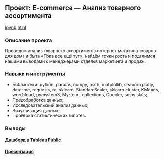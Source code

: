 ## Проект: E-commerce — Анализ товарного ассортимента  
[ipynb](https://github.com/moseevaevgeniya/-yandex_praktikum/blob/911c9d6e5432db6d5a4d433178f6b3f3112b43ab/12.%D0%A4%D0%B8%D0%BD%D0%B0%D0%BB%D1%8C%D0%BD%D1%8B%D0%B9%20%D0%BF%D1%80%D0%BE%D0%B5%D0%BA%D1%82:%20ecommerce/README.md/e_commerce.ipynb) [html]()
### Описание проекта
Проведём анализ товарного ассортимента интернет-магазина товаров для дома и быта «Пока все ещё тут», найдём точки роста и поделимся нашими выводами с менеджерами отделов маркетинга и продаж.  
### Навыки и инструменты  
- Библиотеки: python, pandas, numpy, math, matplotlib, seaborn,plotly, datetime, requests, re, sklearn, StandardScaler, sklearn.cluster, KMeans, wordcloud, pymystem3, Mystem , collections, Counter, scipy.stats;  
- Предобработка данных;  
- Исследовательский анализ данных;  
- Визуализация данных;  
- Проверка статистических гипотез.  
 
### Выводы

#### [Дашборд в Tableau Public](https://public.tableau.com/authoring/ecommerce_16617067557750/Dashboard1#1)
#### [Презентация](https://disk.yandex.ru/i/0LoyQIuD2aTd9g)
